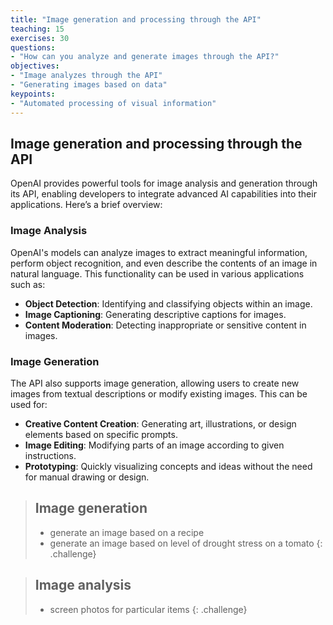 ```yaml
---
title: "Image generation and processing through the API"
teaching: 15
exercises: 30
questions:
- "How can you analyze and generate images through the API?"
objectives:
- "Image analyzes through the API"
- "Generating images based on data"
keypoints:
- "Automated processing of visual information"
---
```


## Image generation and processing through the API

OpenAI provides powerful tools for image analysis and generation through its API, enabling developers to integrate advanced AI capabilities into their applications. Here’s a brief overview:

### Image Analysis
OpenAI's models can analyze images to extract meaningful information, perform object recognition, and even describe the contents of an image in natural language. This functionality can be used in various applications such as:

- **Object Detection**: Identifying and classifying objects within an image.
- **Image Captioning**: Generating descriptive captions for images.
- **Content Moderation**: Detecting inappropriate or sensitive content in images.

### Image Generation
The API also supports image generation, allowing users to create new images from textual descriptions or modify existing images. This can be used for:

- **Creative Content Creation**: Generating art, illustrations, or design elements based on specific prompts.
- **Image Editing**: Modifying parts of an image according to given instructions.
- **Prototyping**: Quickly visualizing concepts and ideas without the need for manual drawing or design.

> ## Image generation
> - generate an image based on a recipe
> - generate an image based on level of drought stress on a tomato
{: .challenge}

> ## Image analysis
> - screen photos for particular items
{: .challenge} 